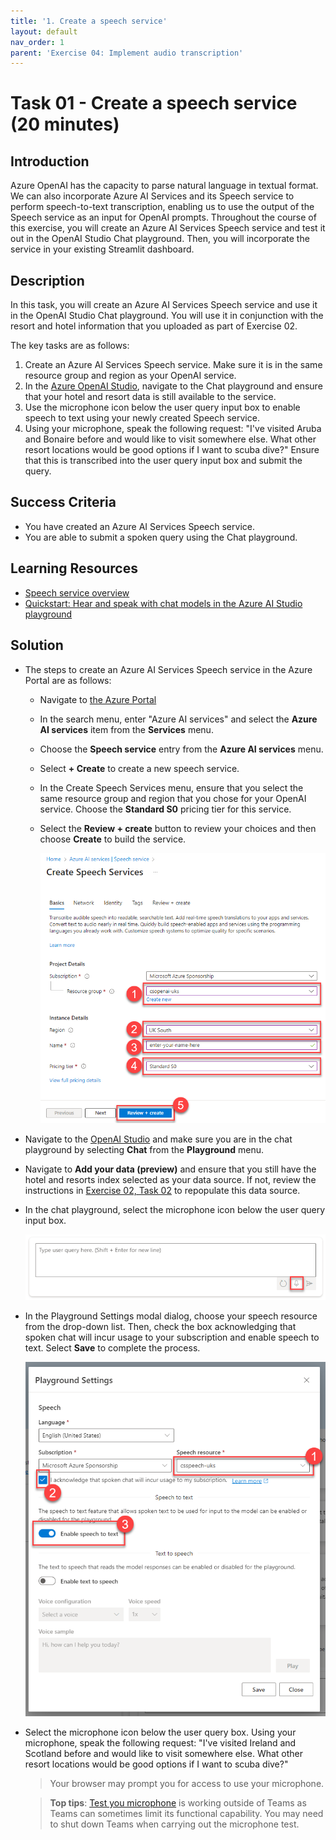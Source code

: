 ```yaml
---
title: '1. Create a speech service'
layout: default
nav_order: 1
parent: 'Exercise 04: Implement audio transcription'
---
```


# Task 01 - Create a speech service (20 minutes)

## Introduction

Azure OpenAI has the capacity to parse natural language in textual format. We can also incorporate Azure AI Services and its Speech service to perform speech-to-text transcription, enabling us to use the output of the Speech service as an input for OpenAI prompts. Throughout the course of this exercise, you will create an Azure AI Services Speech service and test it out in the OpenAI Studio Chat playground. Then, you will incorporate the service in your existing Streamlit dashboard.

## Description

In this task, you will create an Azure AI Services Speech service and use it in the OpenAI Studio Chat playground. You will use it in conjunction with the resort and hotel information that you uploaded as part of Exercise 02.

The key tasks are as follows:

1. Create an Azure AI Services Speech service. Make sure it is in the same resource group and region as your OpenAI service.
2. In the [Azure OpenAI Studio](https://oai.azure.com), navigate to the Chat playground and ensure that your hotel and resort data is still available to the service.
3. Use the microphone icon below the user query input box to enable speech to text using your newly created Speech service.
4. Using your microphone, speak the following request: "I've visited Aruba and Bonaire before and would like to visit somewhere else. What other resort locations would be good options if I want to scuba dive?" Ensure that this is transcribed into the user query input box and submit the query.

## Success Criteria

- You have created an Azure AI Services Speech service.
- You are able to submit a spoken query using the Chat playground.

## Learning Resources

- [Speech service overview](https://learn.microsoft.com/azure/ai-services/speech-service/overview)
- [Quickstart: Hear and speak with chat models in the Azure AI Studio playground](https://learn.microsoft.com/azure/ai-studio/quickstarts/hear-speak-playground)

## Solution

- The steps to create an Azure AI Services Speech service in the Azure Portal are as follows:
  - Navigate to [the Azure Portal](https://portal.azure.com)
  - In the search menu, enter "Azure AI services" and select the **Azure AI services** item from the **Services** menu.
  - Choose the **Speech service** entry from the **Azure AI services** menu.
  - Select **+ Create** to create a new speech service.
  - In the Create Speech Services menu, ensure that you select the same resource group and region that you chose for your OpenAI service. Choose the **Standard S0** pricing tier for this service.
  - Select the **Review + create** button to review your choices and then choose **Create** to build the service.

    ![Settings to create a Speech service](../../media/Solution/0401_SpeechService.png)

- Navigate to the [OpenAI Studio](https://oai.azure.com) and make sure you are in the chat playground by selecting **Chat** from the **Playground** menu.
- Navigate to **Add your data (preview)** and ensure that you still have the hotel and resorts index selected as your data source. If not, review the instructions in [Exercise 02, Task 02](../02_add_chat_with_data/0202.md) to repopulate this data source.
- In the chat playground, select the microphone icon below the user query input box.

    ![Select the microphone option from the chat query menu](../../media/Solution/0401_Microphone.png)

- In the Playground Settings modal dialog, choose your speech resource from the drop-down list. Then, check the box acknowledging that spoken chat will incur usage to your subscription and enable speech to text. Select **Save** to complete the process.

    ![Choose the speech resource, acknowledge usage rules, and enable speech to text in the Playground Settings](../../media/Solution/0401_PlaygroundSettings.png)

- Select the microphone icon below the user query box. Using your microphone, speak the following request: "I've visited Ireland and Scotland before and would like to visit somewhere else. What other resort locations would be good options if I want to scuba dive?"

    > Your browser may prompt you for access to use your microphone.

    > **Top tips**: [Test you microphone](https://www.onlinemictest.com/) is working outside of Teams as Teams can sometimes limit its functional capability. You may need to shut down Teams when carrying out the microphone test.
